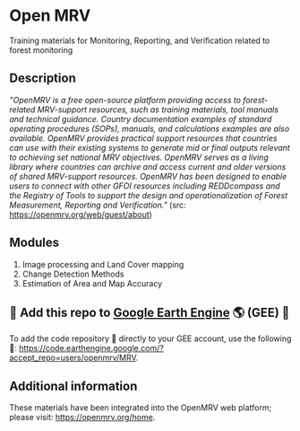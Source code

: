 # Open MRV
Training materials for Monitoring, Reporting, and Verification related to forest monitoring

## Description
*"OpenMRV is a free open-source platform providing access to forest-related MRV-support resources, such as training materials, tool manuals and technical guidance. Country documentation examples of standard operating procedures (SOPs), manuals, and calculations examples are also available. OpenMRV provides practical support resources that countries can use with their existing systems to generate mid or final outputs relevant to achieving set national MRV objectives. OpenMRV serves as a living library where countries can archive and access current and older versions of shared MRV-support resources. OpenMRV has been designed to enable users to connect with other GFOI resources including REDDcompass and the Registry of Tools to support the design and operationalization of Forest Measurement, Reporting and Verification."* (src: https://openmrv.org/web/guest/about)

## Modules
1. Image processing and Land Cover mapping
2. Change Detection Methods
3. Estimation of Area and Map Accuracy

## 📢 Add this repo to [Google Earth Engine](https://code.earthengine.google.com/) 🌎 (GEE) 📢
To add the code repository 💾 directly to your GEE account, use the following 🔗:
https://code.earthengine.google.com/?accept_repo=users/openmrv/MRV.

## Additional information
These materials have been integrated into the OpenMRV web platform; please visit: https://openmrv.org/home.
